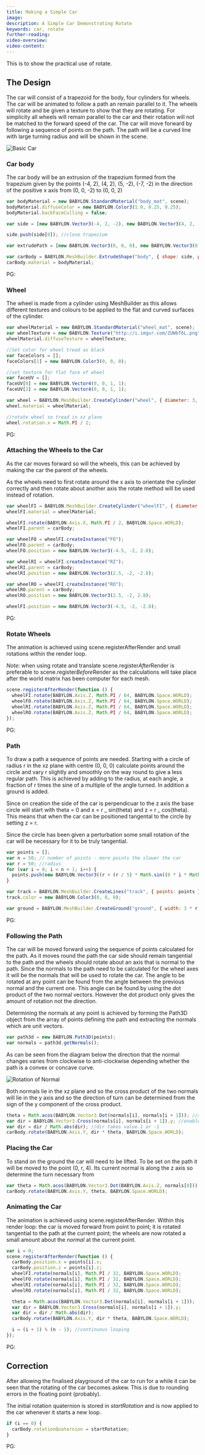 ```yaml
---
title: Making a Simple Car
image:
description: A Simple Car Demonstrating Rotate
keywords: car, rotate
further-reading:
video-overview:
video-content:
---
```


This is to show the practical use of rotate.

## The Design

The car will consist of a trapezoid for the body, four cylinders for wheels. The car will be animated to follow a path an remain parallel to it.
The wheels will rotate and be given a texture to show that they are rotating. For simplicity all wheels will remain parallel to the car and
their rotation will not be matched to the forward speed of the car. The car will move forward by following a sequence of points on the path.
The path will be a curved line with large turning radius and will be shown in the scene.

![Basic Car](/img/samples/car1.jpg)

### Car body

The car body will be an extrusion of the trapezium formed from the trapezium given by the points (-4, 2), (4, 2), (5, -2), (-7, -2)
in the direction of the positive x axis from (0, 0, -2) to (0, 0, 2)

```javascript
var bodyMaterial = new BABYLON.StandardMaterial("body_mat", scene);
bodyMaterial.diffuseColor = new BABYLON.Color3(1.0, 0.25, 0.25);
bodyMaterial.backFaceCulling = false;

var side = [new BABYLON.Vector3(-4, 2, -2), new BABYLON.Vector3(4, 2, -2), new BABYLON.Vector3(5, -2, -2), new BABYLON.Vector3(-7, -2, -2)];

side.push(side[0]); //close trapezium

var extrudePath = [new BABYLON.Vector3(0, 0, 0), new BABYLON.Vector3(0, 0, 4)];

var carBody = BABYLON.MeshBuilder.ExtrudeShape("body", { shape: side, path: extrudePath, cap: BABYLON.Mesh.CAP_ALL }, scene);
carBody.material = bodyMaterial;
```

PG: <Playground id="#1YD970#8" title="Car Body" description="Constructing the car body."/>

### Wheel

The wheel is made from a cylinder using MeshBuilder as this allows different textures and colours to be applied
to the flat and curved surfaces of the cylinder.

```javascript
var wheelMaterial = new BABYLON.StandardMaterial("wheel_mat", scene);
var wheelTexture = new BABYLON.Texture("http://i.imgur.com/ZUWbT6L.png", scene);
wheelMaterial.diffuseTexture = wheelTexture;

//Set color for wheel tread as black
var faceColors = [];
faceColors[1] = new BABYLON.Color3(0, 0, 0);

//set texture for flat face of wheel
var faceUV = [];
faceUV[0] = new BABYLON.Vector4(0, 0, 1, 1);
faceUV[2] = new BABYLON.Vector4(0, 0, 1, 1);

var wheel = BABYLON.MeshBuilder.CreateCylinder("wheel", { diameter: 3, height: 1, tessellation: 24, faceColors: faceColors, faceUV: faceUV }, scene);
wheel.material = wheelMaterial;

//rotate wheel so tread in xz plane
wheel.rotation.x = Math.PI / 2;
```

PG: <Playground id="#1YD970#4" title="Wheels" description="Constructing the wheels"/>

### Attaching the Wheels to the Car

As the car moves forward so will the wheels, this can be achieved by making the car the parent of the wheels.

As the wheels need to first rotate around the x axis to orientate the cylinder correctly and then rotate about another axis
the rotate method will be used instead of rotation.

```javascript
var wheelFI = BABYLON.MeshBuilder.CreateCylinder("wheelFI", { diameter: 3, height: 1, tessellation: 24, faceColors: faceColors, faceUV: faceUV }, scene);
wheelFI.material = wheelMaterial;

wheelFI.rotate(BABYLON.Axis.X, Math.PI / 2, BABYLON.Space.WORLD);
wheelFI.parent = carBody;

var wheelFO = wheelFI.createInstance("FO");
wheelFO.parent = carBody;
wheelFO.position = new BABYLON.Vector3(-4.5, -2, 2.8);

var wheelRI = wheelFI.createInstance("RI");
wheelRI.parent = carBody;
wheelRI.position = new BABYLON.Vector3(2.5, -2, -2.8);

var wheelRO = wheelFI.createInstance("RO");
wheelRO.parent = carBody;
wheelRO.position = new BABYLON.Vector3(2.5, -2, 2.8);

wheelFI.position = new BABYLON.Vector3(-4.5, -2, -2.8);
```

PG: <Playground id="#1YD970#5" title="Attach Wheels" description=" Attaching the wheels."/>

### Rotate Wheels

The animation is achieved using scene.registerAfterRender and small rotations within the render loop.

_Note:_ when using rotate and translate scene.register*After*Render is preferable to scene.register*Before*Render as
the calculations will take place after the world matrix has been computer for each mesh.

```javascript
scene.registerAfterRender(function () {
  wheelFI.rotate(BABYLON.Axis.Z, Math.PI / 64, BABYLON.Space.WORLD);
  wheelFO.rotate(BABYLON.Axis.Z, Math.PI / 64, BABYLON.Space.WORLD);
  wheelRI.rotate(BABYLON.Axis.Z, Math.PI / 64, BABYLON.Space.WORLD);
  wheelRO.rotate(BABYLON.Axis.Z, Math.PI / 64, BABYLON.Space.WORLD);
});
```

PG: <Playground id="#1YD970#7" title="Rotate Wheels" description="Adding a method to rotate the wheels."/>

### Path

To draw a path a sequence of points are needed. Starting with a circle of radius r in the xz plane with centre (0, 0, 0) calculate points around the
circle and vary r slightly and smoothly on the way round to give a less regular path. This is achieved by adding to the radius, at each angle, a fraction of r
times the sine of a multiple of the angle turned. In addition a ground is added.

Since on creation the side of the car is perpendicuar to the z axis the base circle will start with theta = 0 and x = r _ sin(theta) and z = r _ cos(theta).
This means that when the car can be positioned tangental to the circle by setting z = r.

Since the circle has been given a perturbation some small rotation of the car will be necessary for it to be truly tangential.

```javascript
var points = [];
var n = 50; // number of points - more points the slower the car
var r = 50; //radius
for (var i = 0; i < n + 1; i++) {
  points.push(new BABYLON.Vector3((r + (r / 5) * Math.sin((8 * i * Math.PI) / n)) * Math.cos((2 * i * Math.PI) / n), 0, (r + (r / 10) * Math.sin((6 * i * Math.PI) / n)) * Math.sin((2 * i * Math.PI) / n)));
}

var track = BABYLON.MeshBuilder.CreateLines("track", { points: points }, scene);
track.color = new BABYLON.Color3(0, 0, 0);

var ground = BABYLON.MeshBuilder.CreateGround("ground", { width: 3 * r, height: 3 * r }, scene);
```

PG: <Playground id="#172C5E#2" title="The Path" description="The path that the car will follow."/>

### Following the Path

The car will be moved forward using the sequence of points calculated for the path. As it moves round the path the car side should remain tangential to the path and the wheels should rotate about an axis that is normal to the path.
Since the normals to the path need to be calculated for the wheel axes it will be the normals that will be used to rotate the car.
The angle to be rotated at any point can be found from the angle between the previous normal and the current one. This angle can be found
by using the dot product of the two normal vectors. However the dot product only gives the amount of rotation not the direction.

Determining the normals at any point is achieved by forming the Path3D object from the array of points defining the path and extracting
the normals which are unit vectors.

```javascript
var path3d = new BABYLON.Path3D(points);
var normals = path3d.getNormals();
```

As can be seen from the diagram below the direction that the normal changes varies from clockwise to anti-clockwise depending whether the
path is a convex or concave curve.

![Rotation of Normal](/img/samples/car2.jpg)

Both normals lie in the xz plane and so the cross product of the two normals will lie in the y axis and so the direction of turn can be
determined from the sign of the y component of the cross product.

```javascript
theta = Math.acos(BABYLON.Vector3.Dot(normals[i], normals[i + 1])); //amount of turn
var dir = BABYLON.Vector3.Cross(normals[i], normals[i + 1]).y; //enables direction of turn to be found depending if +ve or -ve
var dir = dir / Math.abs(dir); //dir takes value 1 or -1
carBody.rotate(BABYLON.Axis.Y, dir * theta, BABYLON.Space.WORLD);
```

### Placing the Car

To stand on the ground the car will need to be lifted. To be set on the path it will be moved to the point (0, r, 4). Its current normal is
along the z axis so determine the turn necessary from

```javascript
var theta = Math.acos(BABYLON.Vector3.Dot(BABYLON.Axis.Z, normals[0]));
carBody.rotate(BABYLON.Axis.Y, theta, BABYLON.Space.WORLD);
```

### Animating the Car

The animation is achieved using scene.registerAfterRender. Within this render loop:
the car is moved forward from point to point;
it is rotated tangential to the path at the current point;
the wheels are now rotated a small amount about the _normal_ at the current point.

```javascript
var i = 0;
scene.registerAfterRender(function () {
  carBody.position.x = points[i].x;
  carBody.position.z = points[i].z;
  wheelFI.rotate(normals[i], Math.PI / 32, BABYLON.Space.WORLD);
  wheelFO.rotate(normals[i], Math.PI / 32, BABYLON.Space.WORLD);
  wheelRI.rotate(normals[i], Math.PI / 32, BABYLON.Space.WORLD);
  wheelRO.rotate(normals[i], Math.PI / 32, BABYLON.Space.WORLD);

  theta = Math.acos(BABYLON.Vector3.Dot(normals[i], normals[i + 1]));
  var dir = BABYLON.Vector3.Cross(normals[i], normals[i + 1]).y;
  var dir = dir / Math.abs(dir);
  carBody.rotate(BABYLON.Axis.Y, dir * theta, BABYLON.Space.WORLD);

  i = (i + 1) % (n - 1); //continuous looping
});
```

PG: <Playground id="#1YD970#12" title="Car Travels The Path" description="First prototype of car following a path"/>

## Correction

After allowing the finalised playground of the car to run for a while it can be seen that the rotating of the car becomes askew.
This is due to rounding errors in the floating point (probably).

The initial rotation quaternion is stored in _startRotation_ and is now applied to the car whenever it starts a new loop.

```javascript
if (i == 0) {
  carBody.rotationQuaternion = startRotation;
}
```

PG: <Playground id="#1YD970#14" title="Car Folloing a Path" description="Removed rotation errors for car path following ."/>
